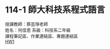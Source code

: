 # 114-1 師大科技系程式語言
授課教師：蔡芸琤老師  
姓名：何佳恩 系級：科技系二年級   
課程筆記區、作業連結區、專題連結區   
[HW1](https://github.com/41371103hjnh/114-1-/blob/main/HW1%E6%97%A5%E5%B8%B8%E6%94%AF%E5%87%BA%E9%80%9F%E7%AE%97%E8%88%87%E5%88%86%E6%94%A4.ipynb)
